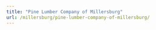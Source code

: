 ```yaml
---
title: "Pine Lumber Company of Millersburg"
url: /millersburg/pine-lumber-company-of-millersburg/
---
```

